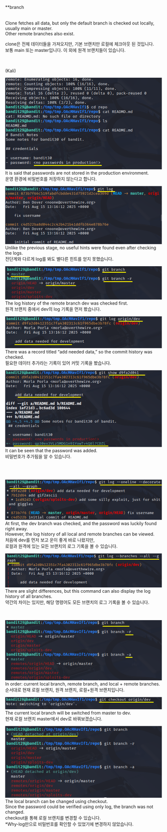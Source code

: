 **branch<br>
<br>
<br>
Clone fetches all data, but only the default branch is checked out locally, usually main or master. <br>
Other remote branches also exist.<br>

clone은 전체 데이터들을 가져오지만, 기본 브랜치만 로컬에 체크아웃 된 것입니다.<br>
보통 main 또는 master입니다. 이 외에 원격 브랜치들이 있습니다.<br>
<br>
<br>


(Kali)

![image break](/Pictur/Level29/bandit1.png) <br>
It is said that passwords are not stored in the production environment.<br>
운영 환경에 비밀번호를 저장하지 않는다고 합니다.<br>


![image break](/Pictur/Level29/bandit2.png) <br>
Unlike the previous stage, no useful hints were found even after checking the logs.<br>
전단계와 다르게 log를 봐도 별다른 힌트를 얻지 못했습니다.<br>


![image break](/Pictur/Level29/bandit3.png) <br>
The log history of the remote branch dev was checked first.<br>
원격 브랜치 중에서 dev의 log 기록을 먼저 봤습니다.<br>

![image break](/Pictur/Level29/bandit4.png) <br>
There was a record titled “add needed data,” so the commit history was checked.<br>
필요한 데이터 추가라는 기록이 있어 커밋 기록을 봤습니다. <br>


![image break](/Pictur/Level29/bandit5.png) <br>
It can be seen that the password was added.<br>
비밀번호가 추가됨을 알 수 있습니다.<br>
<br>
<br>
<br>

![image break](/Pictur/Level29/bandit6.png) <br>
At first, the dev branch was checked, and the password was luckily found right away.<br>
However, the log history of all local and remote branches can be viewed.<br>
처음에 dev를 먼저 보고 운이 좋게 바로 나왔지만,<br>
로컬과 원격에 있는 모든 브랜치의 로그 기록을 볼 수 있습니다.<br>

![image break](/Pictur/Level29/bandit7.png) <br>
There are slight differences, but this command can also display the log history of all branches.<br>
약간의 차이는 있지만, 해당 명령어도 모든 브랜치의 로그 기록을 볼 수 있습니다.<br>
<br>
<br>

![image break](/Pictur/Level29/bandit8.png) <br>
In order: current local branch, remote branch, and local + remote branches.<br>
순서대로 현재 로컬 브랜치, 원격 브랜치, 로컬+원격 브랜치입니다.

![image break](/Pictur/Level29/bandit9.png) <br>
The current local branch will be switched from master to dev.<br>
현재 로컬 브랜치 master에서 dev로 바꿔보겠습니다.<br>

![image break](/Pictur/Level29/bandit10.png) <br>
The local branch can be changed using checkout.<br>
Since the password could be verified using only log, the branch was not changed.<br>
checkout을 통해 로컬 브랜치를 변경할 수 있습니다. <br>
*Why-log만으로 비밀번호를 확인할 수 있었기에 변경하지 않았습니다.
